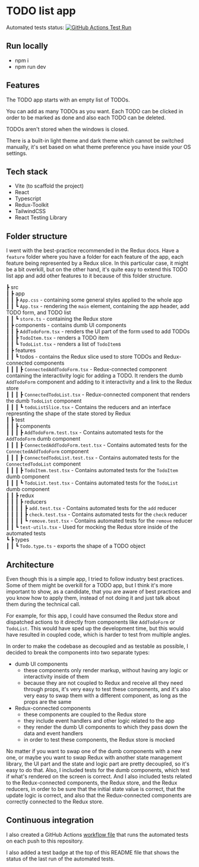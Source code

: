 # TODO list app

Automated tests status: [![GitHub Actions Test Run](https://github.com/bradeac/dvt-todolist-assessment-bradeacamil/actions/workflows/main.yml/badge.svg?branch=main)](https://github.com/bradeac/dvt-todolist-assessment-bradeacamil/actions/workflows/main.yml)

## Run locally

- npm i
- npm run dev

## Features

The TODO app starts with an empty list of TODOs.

You can add as many TODOs as you want. Each TODO can be clicked in order to be marked as done and also each TODO can be deleted.

TODOs aren't stored when the windows is closed.

There is a built-in light theme and dark theme which cannot be switched manually, it's set based on what theme preference you have inside your OS settings.

## Tech stack

- Vite (to scaffold the project)
- React
- Typescript
- Redux-Toolkit
- TailwindCSS
- React Testing Library

## Folder structure

I went with the best-practice recommended in the Redux docs. Have a `feature` folder where you have a folder for each feature of the app, each feature being represented by a Redux slice. In this particular case, it might be a bit overkill, but on the other hand, it's quite easy to extend this TODO list app and add other features to it because of this folder structure.

┣ src  
┃ ┣ app  
┃ ┃ ┣ `App.css` - containing some general styles applied to the whole app  
┃ ┃ ┗ `App.tsx` - rendering the `main` element, containing the app header, add TODO form, and TODO list  
┃ ┃ ┗ `store.ts` - containing the Redux store  
┃ ┣ components - contains dumb UI components  
┃ ┃ ┣ `AddTodoForm.tsx` - renders the UI part of the form used to add TODOs  
┃ ┃ ┣ `TodoItem.tsx` - renders a TODO item  
┃ ┃ ┗ `TodoList.tsx` - renders a list of `TodoItem`s  
┃ ┣ features  
┃ ┃ ┗ todos - contains the Redux slice used to store TODOs and Redux-connected components  
┃ ┃ ┃ ┣ `ConnectedAddTodoForm.tsx` - Redux-connected component containing the interactivity logic for adding a TODO. It renders the dumb `AddTodoForm` component and adding to it interactivity and a link to the Redux store  
┃ ┃ ┃ ┣ `ConnectedTodoList.tsx` - Redux-connected component that renders the dumb `TodoList` component  
┃ ┃ ┃ ┗ `todoListSlice.tsx` - Contains the reducers and an interface represnting the shape of the state stored by Redux  
┃ ┣ test  
┃ ┃ ┣ components  
┃ ┃ ┃ ┣ `AddTodoForm.test.tsx` - Contains automated tests for the `AddTodoForm` dumb component  
┃ ┃ ┃ ┣ `ConnectedAddTodoForm.test.tsx` - Contains automated tests for the `ConnectedAddTodoForm` component  
┃ ┃ ┃ ┣ `ConnectedTodoList.test.tsx` - Contains automated tests for the `ConnectedTodoList` component  
┃ ┃ ┃ ┣ `TodoItem.test.tsx` - Contains automated tests for the `TodoItem` dumb component  
┃ ┃ ┃ ┗ `TodoList.test.tsx` - Contains automated tests for the `TodoList` dumb component  
┃ ┃ ┣ redux  
┃ ┃ ┃ ┣ reducers  
┃ ┃ ┃ ┃ ┣ `add.test.tsx` - Contains automated tests for the `add` reducer  
┃ ┃ ┃ ┃ ┣ `check.test.tsx` - Contains automated tests for the `check` reducer  
┃ ┃ ┃ ┃ ┗ `remove.test.tsx` - Contains automated tests for the `remove` reducer  
┃ ┃ ┗ `test-utils.tsx` - Used for mocking the Redux store inside of the automated tests  
┗ ┣ types  
┃ ┃ ┗ `Todo.type.ts` - exports the shape of a TODO object  


## Architecture

Even though this is a simple app, I tried to follow industry best practices. Some of them might be overkill for a TODO app, but I think it's more important to show, as a candidate, that you are aware of best practices and you know how to apply them, instead of not doing it and just talk about them during the technical call.

For example, for this app, I could have consumed the Redux store and dispatched actions to it directly from components like `AddTodoForm` or `TodoList`. This would have sped up the development time, but this would have resulted in coupled code, which is harder to test from multiple angles.

In order to make the codebase as decoupled and as testable as possible, I decided to break the components into two separate types:
- dumb UI components
  - these components only render markup, without having any logic or interactivity inside of them
  - because they are not coupled to Redux and receive all they need through props, it's very easy to test these components, and it's also very easy to swap them with a different component, as long as the props are the same
- Redux-connected components
  - these components are coupled to the Redux store
  - they include event handlers and other logic related to the app
  - they render the dumb UI components to which they pass down the data and event handlers
  - in order to test these components, the Redux store is mocked

No matter if you want to swap one of the dumb components with a new one, or maybe you want to swap Redux with another state management library, the UI part and the state and logic part are pretty decoupled, so it's easy to do that.
Also, I included tests for the dumb components, which test if what's rendered on the screen is correct. And I also included tests related to the Redux-connected components, the Redux store, and the Redux reducers, in order to be sure that the initial state value is correct, that the update logic is correct, and also that the Redux-connected components are correctly connected to the Redux store.

## Continuous integration

I also created a GitHub Actions [workflow file](https://github.com/bradeac/dvt-todolist-assessment-bradeacamil/blob/main/.github/workflows/main.yml) that runs the automated tests on each push to this repository.

I also added a test badge at the top of this README file that shows the status of the last run of the automated tests.